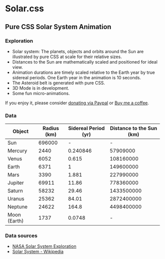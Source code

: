 # Solar.css
## Pure CSS Solar System Animation

### Exploration
- Solar system: The planets, objects and orbits around the Sun are illustrated by pure CSS at scale for their relative sizes.
- Distances to the Sun are mathematically scaled and positioned for ideal view.
- Animation durations are timely scaled relative to the Earth year by true sidereal periods. One Earth year in the animation is 10 seconds.
- The Asteroid belt is generated with pure CSS.
- 3D Mode is in development.
- Some fun micro-animations.

If you enjoy it, please consider [donating via Paypal](https://www.paypal.me/picturepan2) or [Buy me a coffee](https://www.buymeacoffee.com/yanzhu).

### Data
|Object       |Radius (km) |Sidereal Period (yr) |Distance to the Sun (km) |
|-------------|------------|---------------------|-------------------------|
|Sun          |696000      |-                    |-                        |
|Mercury      |2440        |0.240846             |57909000                 |
|Venus        |6052        |0.615                |108160000                |
|Earth        |6371        |1                    |149600000                |
|Mars         |3390        |1.881                |227990000                |
|Jupiter      |69911       |11.86                |778360000                |
|Saturn       |58232       |29.46                |1433500000               |
|Uranus       |25362       |84.01                |2872400000               |
|Neptune      |24622       |164.8                |4498400000               |
|Moon (Earth) |1737        |0.0748               |-                        |

### Data sources
- [NASA Solar System Exploration](https://solarsystem.nasa.gov/)
- [Solar System - Wikipedia](https://en.wikipedia.org/wiki/Solar_System)